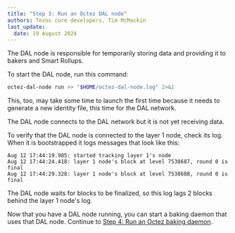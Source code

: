 ```yaml
---
title: "Step 3: Run an Octez DAL node"
authors: Tezos core developers, Tim McMackin
last_update:
  date: 19 August 2024
---
```


The DAL node is responsible for temporarily storing data and providing it to bakers and Smart Rollups.

To start the DAL node, run this command:

```bash
octez-dal-node run >> "$HOME/octez-dal-node.log" 2>&1
```

This, too, may take some time to launch the first time because it needs to generate a new identity file, this time for the DAL network.

The DAL node connects to the DAL network but it is not yet receiving data.

To verify that the DAL node is connected to the layer 1 node, check its log.
When it is bootstrapped it logs messages that look like this:

```
Aug 12 17:44:19.985: started tracking layer 1's node
Aug 12 17:44:24.418: layer 1 node's block at level 7538687, round 0 is final
Aug 12 17:44:29.328: layer 1 node's block at level 7538688, round 0 is final
```

The DAL node waits for blocks to be finalized, so this log lags 2 blocks behind the layer 1 node's log.

Now that you have a DAL node running, you can start a baking daemon that uses that DAL node.
Continue to [Step 4: Run an Octez baking daemon](./run-baker).
